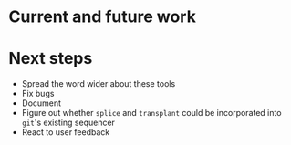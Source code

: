 <!-- .slide: data-state="section-break" id="future" data-timing="40" -->
# Current and future work


<!-- .slide: data-state="normal" id="next-steps" data-menu-title="" data-timing="40" -->
# Next steps

*   Spread the word wider about these tools
*   <!-- .element: class="fragment" -->
    Fix bugs
*   <!-- .element: class="fragment" -->
    Document
*   <!-- .element: class="fragment" -->
    Figure out whether `splice` and `transplant` could be incorporated
    into `git`'s existing sequencer
*   <!-- .element: class="fragment" -->
    React to user feedback
